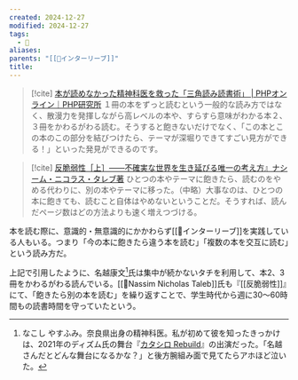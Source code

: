```yaml
---
created: 2024-12-27
modified: 2024-12-27
tags:
  - 📝
aliases: 
parents: "[[📝インターリーブ]]"
title: 
---
```

>[!cite] [本が読めなかった精神科医を救った「三角読み読書術」 \| PHPオンライン｜PHP研究所](https://shuchi.php.co.jp/article/5876?p=1)
>１冊の本をずっと読むという一般的な読み方ではなく、散漫力を発揮しながら高レベルの本や、すらすら意味がわかる本２、３冊をかわるがわる読む。そうすると飽きないだけでなく、「この本とこの本のこの部分を結びつけたら、テーマが深堀りできてすごい見方ができる！」といった発見ができるのです。

>[!cite] [反脆弱性［上］――不確実な世界を生き延びる唯一の考え方』ナシーム・ニコラス・タレブ著](https://a.co/8sPCuSB)
>ひとつの本やテーマに飽きたら、読むのをやめる代わりに、別の本やテーマに移った。（中略）大事なのは、ひとつの本に飽きても、読むこと自体はやめないということだ。そうすれば、読んだページ数はどの方法よりも速く増えつづける。

本を読む際に、意識的・無意識的にかかわらず[[📝インターリーブ]]を実践している人もいる。つまり「今の本に飽きたら違う本を読む」「複数の本を交互に読む」という読み方だ。

上記で引用したように、名越康文[^nakoshi]氏は集中が続かないタチを利用して、本2、3冊をかわるがわる読んでいる。[[👤Nassim Nicholas Taleb]]氏も『[[反脆弱性]]』にて、「飽きたら別の本を読む」を繰り返すことで、学生時代から週に30〜60時間もの読書時間を守っていたという。

[^nakoshi]: なこし やすふみ。奈良県出身の精神科医。私が初めて彼を知ったきっかけは、2021年のディズム氏の舞台『[カタシロ Rebuild](https://www.youtube.com/watch?v=99rlIxJkKuE)』の出演だった。「名越さんだとどんな舞台になるかな？」と後方腕組み面で見てたらアホほど泣いた。